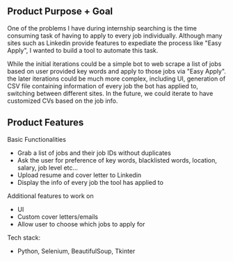 ## Product Purpose + Goal

One of the problems I have during internship searching is the time consuming task of having to apply to every job individually.
Although many sites such as Linkedin provide features to expediate the process like "Easy Apply", I wanted to build a tool to automate this task.

While the initial iterations could be a simple bot to web scrape a list of jobs based on user provided key words and apply to those jobs via "Easy Apply". the later iterations could be much more complex, including UI, generation of CSV file containing information of every job the bot has applied to, switching between different sites. In the future, we could iterate to have customized CVs based on the job info. 

## Product Features

Basic Functionalities


- Grab a list of jobs and their job IDs without duplicates
- Ask the user for preference of key words, blacklisted words, location, salary, job level etc...
- Upload resume and cover letter to Linkedin
- Display the info of every job the tool has applied to

Additional features to work on

- UI
- Custom cover letters/emails
- Allow user to choose which jobs to apply for

Tech stack: 

- Python, Selenium, BeautifulSoup, Tkinter

